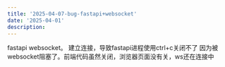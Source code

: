 ```yaml
---
title: '2025-04-07-bug-fastapi+websocket'
date: '2025-04-01'
description:
---
```


fastapi websocket。 建立连接，导致fastapi进程使用ctrl+c关闭不了
因为被websocket阻塞了。前端代码虽然关闭，浏览器页面没有关，ws还在连接中



